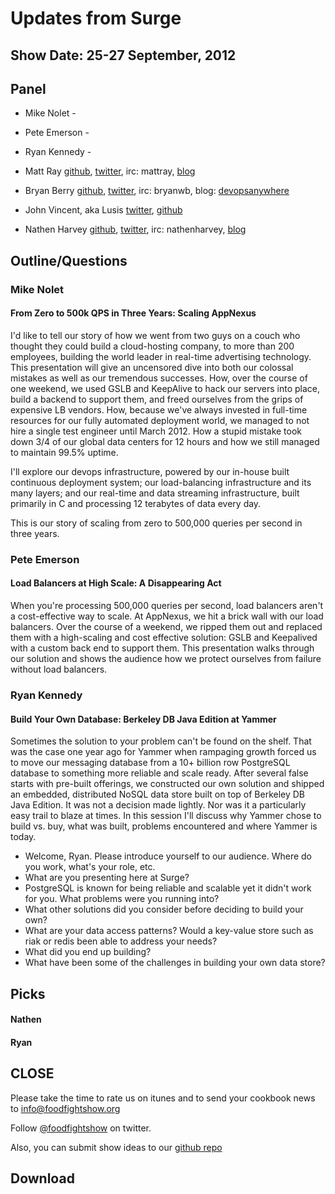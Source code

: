 Updates from Surge
==================

Show Date: 25-27 September, 2012
--------------------------------

Panel<a name="panel"></a>
-----

* Mike Nolet - 
* Pete Emerson - 
* Ryan Kennedy - 

* Matt Ray [github](http://github.com/mattray), [twitter](http://twitter.com/mattray), irc: mattray, [blog](http://www.leastresistance.net/)
* Bryan Berry [github](http://github.com/bryanwb), [twitter](http://twitter.com/bryanwb), irc: bryanwb, blog: [devopsanywhere](http://devopsanywhere.blogspot.com)
* John Vincent, aka Lusis [twitter](https://twitter.com/#!/lusis), [github](https://github.com/lusis)
* Nathen Harvey [github](http://github.com/nathenharvey), [twitter](http://twitter.com/nathenharvey), irc: nathenharvey, [blog](http://nathenharvey.com)


Outline/Questions
-----------------
### Mike Nolet

#### From Zero to 500k QPS in Three Years: Scaling AppNexus
I'd like to tell our story of how we went from two guys on a couch who thought they could build a cloud-hosting company, to more than 200 employees, building the world leader in real-time advertising technology. This presentation will give an uncensored dive into both our colossal mistakes as well as our tremendous successes. How, over the course of one weekend, we used GSLB and KeepAlive to hack our servers into place, build a backend to support them, and freed ourselves from the grips of expensive LB vendors. How, because we've always invested in full-time resources for our fully automated deployment world, we managed to not hire a single test engineer until March 2012. How a stupid mistake took down 3/4 of our global data centers for 12 hours and how we still managed to maintain 99.5% uptime.

I'll explore our devops infrastructure, powered by our in-house built continuous deployment system; our load-balancing infrastructure and its many layers; and our real-time and data streaming infrastructure, built primarily in C and processing 12 terabytes of data every day.

This is our story of scaling from zero to 500,000 queries per second in three years.

### Pete Emerson

#### Load Balancers at High Scale: A Disappearing Act

When you're processing 500,000 queries per second, load balancers aren't a cost-effective way to scale. At AppNexus, we hit a brick wall with our load balancers. Over the course of a weekend, we ripped them out and replaced them with a high-scaling and cost effective solution: GSLB and Keepalived with a custom back end to support them. This presentation walks through our solution and shows the audience how we protect ourselves from failure without load balancers.

### Ryan Kennedy

#### Build Your Own Database: Berkeley DB Java Edition at Yammer

Sometimes the solution to your problem can't be found on the shelf. That was the case one year ago for Yammer when rampaging growth forced us to move our messaging database from a 10+ billion row PostgreSQL database to something more reliable and scale ready. After several false starts with pre-built offerings, we constructed our own solution and shipped an embedded, distributed NoSQL data store built on top of Berkeley DB Java Edition. It was not a decision made lightly. Nor was it a particularly easy trail to blaze at times. In this session I'll discuss why Yammer chose to build vs. buy, what was built, problems encountered and where Yammer is today.

* Welcome, Ryan.  Please introduce yourself to our audience.  Where do you work, what's your role, etc.
* What are you presenting here at Surge?
* PostgreSQL is known for being reliable and scalable yet it didn't work for you.  What problems were you running into?
* What other solutions did you consider before deciding to build your own?
* What are your data access patterns?  Would a key-value store such as riak or redis been able to address your needs?
* What did you end up building?
* What have been some of the challenges in building your own data store?


Picks<a name="picks"></a>
-----

#### Nathen

#### Ryan



CLOSE
-----

Please take the time to rate us on itunes and to send your cookbook
news to info@foodfightshow.org

Follow [@foodfightshow](http://twitter.com/foodfightshow) on twitter.

Also, you can submit show ideas to our [github repo](https://github.com/foodfight/showz)



Download
--------
